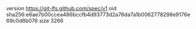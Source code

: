 version https://git-lfs.github.com/spec/v1
oid sha256:e6ae7b00ccea486bccfb4d93773d2a76da7a1b0062778298e9176e69c0d8b076
size 3266
